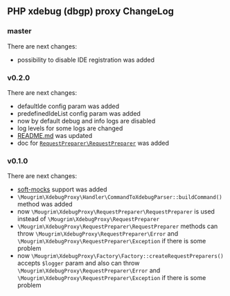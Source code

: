 ## PHP xdebug (dbgp) proxy ChangeLog

### master

There are next changes:

- possibility to disable IDE registration was added

### v0.2.0

There are next changes:

- defaultIde config param was added
- predefinedIdeList config param was added
- now by default debug and info logs are disabled
- log levels for some logs are changed
- [README.md](README.md) was updated
- doc for [`RequestPreparer\RequestPreparer`](src/RequestPreparer/RequestPreparer.php) was added

### v0.1.0

There are next changes:

- [soft-mocks](https://github.com/badoo/soft-mocks/#using-with-xdebug) support was added
- `\Mougrim\XdebugProxy\Handler\CommandToXdebugParser::buildCommand()` method was added
- now `\Mougrim\XdebugProxy\RequestPreparer\RequestPreparer` is used instead of `\Mougrim\XdebugProxy\RequestPreparer`
- `\Mougrim\XdebugProxy\RequestPreparer\RequestPreparer` methods can throw `\Mougrim\XdebugProxy\RequestPreparer\Error` and `\Mougrim\XdebugProxy\RequestPreparer\Exception` if there is some problem
- now `\Mougrim\XdebugProxy\Factory\Factory::createRequestPreparers()` accepts `$logger` param and also can throw `\Mougrim\XdebugProxy\RequestPreparer\Error` and `\Mougrim\XdebugProxy\RequestPreparer\Exception` if there is some problem
